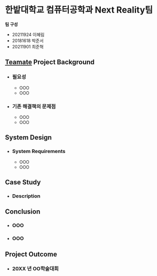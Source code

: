 # 한밭대학교 컴퓨터공학과 Next Reality팀

**팀 구성**
- 20211924 이혜림 
- 20181618 박준서
- 20211901 최준혁

## <u>Teamate</u> Project Background
- ### 필요성
  - OOO
  - OOO
- ### 기존 해결책의 문제점
  - OOO
  - OOO
  
## System Design
  - ### System Requirements
    - OOO
    - OOO
    
## Case Study
  - ### Description
  
  
## Conclusion
  - ### OOO
  - ### OOO
  
## Project Outcome
- ### 20XX 년 OO학술대회 
